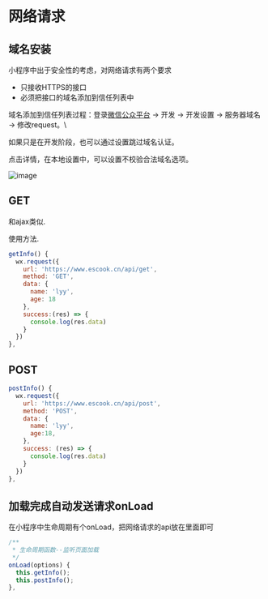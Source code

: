 # 网络请求

## 域名安装
小程序中出于安全性的考虑，对网络请求有两个要求
- 只接收HTTPS的接口
- 必须把接口的域名添加到信任列表中

域名添加到信任列表过程：登录[微信公众平台](https://mp.weixin.qq.com/wxamp/home/guide?lang=zh_CN&token=2067287524) -> 开发 -> 开发设置 -> 服务器域名 -> 修改request。\

如果只是在开发阶段，也可以通过设置跳过域名认证。

点击详情，在本地设置中，可以设置不校验合法域名选项。

![image](https://user-images.githubusercontent.com/72189350/207896579-80c9c2b3-961d-45ad-9428-c3dc988a64eb.png)



## GET
和ajax类似.

使用方法.
```Javascript
getInfo() {
  wx.request({
    url: 'https://www.escook.cn/api/get',
    method: 'GET',
    data: {
      name: 'lyy',
      age: 18
    },
    success:(res) => {
      console.log(res.data)
    }
  })
},
```

## POST

```Javascript
postInfo() {
  wx.request({
    url: 'https://www.escook.cn/api/post',
    method: 'POST',
    data: {
      name: 'lyy',
      age:18,
    },
    success: (res) => {
      console.log(res.data)
    }
  })
},
```

## 加载完成自动发送请求onLoad

在小程序中生命周期有个onLoad，把网络请求的api放在里面即可
```Javascript
/**
 * 生命周期函数--监听页面加载
 */
onLoad(options) {
  this.getInfo();
  this.postInfo();
},
```
